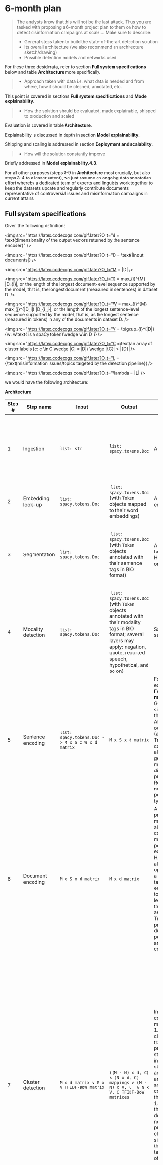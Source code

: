 
# 6-month plan

> The analysts know that this will not be the last attack. Thus you are tasked with proposing a 6-month project plan to them on how to detect disinformation campaigns at scale.... Make sure to describe:
> - General steps taken to build the state-of-the-art detection solution
> - Its overall architecture (we also recommend an architecture sketch/drawing)
> - Possible detection models and networks used

For these three desiderata, refer to section **Full system specifications** below and table **Architecture** more specifically.

> - Approach taken with data i.e. what data is needed and from where, how it should be cleaned, annotated, etc.

This point is covered in sections **Full system specifications** and **Model explainability**.

> - How the solution should be evaluated, made explainable, shipped to production and scaled

Evaluation is covered in table **Architecture**.

Explainability is discussed in depth in section **Model explainability**.

Shipping and scaling is addressed in section **Deployment and scalability**.

> - How will the solution constantly improve

Briefly addressed in **Model explainability.4.3**.

For all other purposes (steps 8-9 in **Architecture** most crucially, but also steps 3-4 to a lesser extent), we just assume an ongoing data annotation effort whereby a dedicated team of experts and linguists work together to keep the datasets update and regularly contribute documents representative of controversial issues and misinformation campaigns in current affairs.


## Full system specifications

Given the following definitions

<img src="https://latex.codecogs.com/gif.latex?O_t="d = \text{dimensionality of the output vectors returned by the sentence encoder}" />

<img src="https://latex.codecogs.com/gif.latex?O_t="D = \text{|input documents|} />

<img src="https://latex.codecogs.com/gif.latex?O_t="M = |D| />

<img src="https://latex.codecogs.com/gif.latex?O_t="S = max_{i}^{M} |D_{i}|, or the length of the longest document-level sequence supported by the model, that is, the longest document (measured in sentences) in dataset D. />

<img src="https://latex.codecogs.com/gif.latex?O_t="W = max_{i}^{M} max_{j}^{|D_i|} |D_{i_j}|, or the length of the longest sentence-level sequence supported by the model, that is, as the longest sentence (measured in tokens) in any of the documents in dataset D. />

<img src="https://latex.codecogs.com/gif.latex?O_t="V = \bigcup_{i}^{|D|} \{w: w\text{ is a spaCy token}\wedge  w\in D_i\} />

<img src="https://latex.codecogs.com/gif.latex?O_t="C =\text{an array of cluster labels }c: c \in C \wedge |C| = |D|\ \wedge |\{C\}| < |\{D\}| />

<img src="https://latex.codecogs.com/gif.latex?O_t="L = \{\text{misinformation issues/topics targeted by the detection pipeline}\} />

<img src="https://latex.codecogs.com/gif.latex?O_t="\lambda = |L| />

we would have the following architecture:

**Architecture**

| Step # | Step name | Input | Output | Processor | Metrics |
| --- | --- | --- | --- | --- | --- |
| 1 | Ingestion | `list: str` | `list: spacy.tokens.Doc` | A `spacy` pipeline. | Number of exceptions upon initializing `Doc` objects.<br>Daily volume.<br>Memory usage.<br>Average ingestion speed. |
| 2 | Embedding look-up | `list: spacy.tokens.Doc` | `list: spacy.tokens.Doc` (with `Token` objects mapped to their word embeddings) | A `spacy` pipeline or an extension thereof. | Memory usage. <br>Tokens per second. |
| 3 | Segmentation | `list: spacy.tokens.Doc` | `list: spacy.tokens.Doc` (with `Token` objects annotated with their sentence tags in BIO format) | A custom sequence tagging algorithm, e.g. HMM, CRF, LSTM-CRF or GRU. | F1 at the token level. <br> (Omitting general performance metrics from the previous steps, but they would also apply here.) |
| 4 | Modality detection | `list: spacy.tokens.Doc` | `list: spacy.tokens.Doc` (with `Token` objects annotated with their modality tags in BIO format; several layers may apply: negation, quote, reported speech, hypothetical, and so on) | Same as for segmentation. | Same as above. |
| 5 | Sentence encoding | `list: spacy.tokens.Doc -> M x S x W x d matrix` | `M x S x d matrix` | For the reasons exposed in **Formalization.Proposed model**, we recommend Google's USE or a similar architecture for this component. Alternatively, Google's own BERT or Reformer (a highly optimized Transformer) would constitute valid alternatives. More generally, any other model using knowledge distillation should be preferred (DistilBERT, RoBERTa), given the noticeable increase of performance from this type of models. | Cross-entropy loss of the sentence embeddings with respect to a held-out dataset of domain-specific manually annotated ground truth data. |
| 6 | Document encoding | `M x S x d matrix` | `M x d matrix` | A matrix pooling kernel, preferably average or median pooling, although the concatenation of maximum and averaging pooling should be explored. Alternatively, HANs or CNNs could also be used. Another option would be to stack a document-level LSTM taking sentence embeddings as input on top of the sentence-level Transformer that takes word embeddings as input. Stacked Transformers should probably be ruled out due to both performance reasons and overall model complexity. | Cross-entropy loss of the document embeddings with respect to a held-out dataset of domain-specific manually annotated ground truth data. |
| 7 | Cluster detection | `M x d matrix ∨ M x V TFIDF-BoW matrix` | `((M - N) x d, C) ∧ (N x d, C) mappings ∨ (M - N) x V, C  ∧ N x V, C TFIDF-BoW matrices` | In an online setting, this component would manifest both as<br>1. as a filter based on a classifier that has been trained to recognize previously encountered stories (such that new instances of the same story can be acknowledged as such and handled accordingly: skipped, contextualized, sped through, etc.);<br>1. a clustering algorithm that, given a set of documents that could not be matched to any previously observed cluster, groups them by similarity and generates the array C of cluster tags mapped to axis M of the input matrix. | Cluster size (average, median, minimum, maximum, variance).<br>Cluster homogeneity.<br>Element-wise cosine similarity (average, median, minimum, maximum, variance.<br>(Given that this would normally be an unsupervised machine learning step, it does not seem possible to apply standard Precision, Recall, F1 and Accuracy metrics. An human-in-the-loop Quality Assurance step could be added to that effect but it is beyond the scope of this proposal. |
| 8 | Issue detection | `(N x d, C) matrix` | `(N x (d + 𝛌), C) matrix` | A linear SVM classifier fine-tuned on domain-specific data. Axis C in the input matrix would be informative, as any documents already determined by the clustering algorithm to belong to the same cluster could be grouped together and used as enriched input for the classification, by having any features shared across the whole cluster compound accordingly in the representation received by the classifier. The columns corresponding to term 𝛌 in the output schema will store the multi-label probabilities that a given document talks about each issue being tracked by our system. Note that, in an ideal scenario, we may want to compute this matrix at the sentence level, given that a document is a complex entity containing multiple sentences, specific subsets of which may address different issues even within the same document. For simplicity, at this point we will assume otherwise and will adopt a one-issue-per-document reduction. | Precision, Recall, F1, and Accuracy with respect to a held-out dataset of domain-specific manually annotated ground truth data. |
| 9 | Stance detection | `(N x (d + 𝛌), C) matrix ∧ (list: list: spacy.tokens.Token ∨ N x S x d matrix) ` | `(N x (d + 𝛌), C, P) matrix` | A classifier that takes as input the output of steps 3, 4, 5 and 8, and combines them into stance predictions, e.g. a sentence whose embedding matches the issue detected in step 8 may still be ignored if classified as a hypothetical or as reported speech. Otherwise, sentences semantically aligned with the issue will be taken as positives unless polarity-reversing mechanisms have been detected in them. Thus, if the 3-gram "vaccines cause autism" was found to be significantly more correlated with the misinformation category than the actual news category in the training data, the system will assign it to that category unless e.g. it is preceded by "no" or the relevant tokens have previously been otherwise annotated as polarity-reversed. | Precision, Recall, F1, and Accuracy with respect to a held-out dataset of domain-specific manually annotated ground truth data. |


## Deployment and scalability
Each step/component can be deployed as a separate micro-service using Docker containers.

Containerization essentially guarantees full scalability via horizontal scaling: new instances of any service can be spun automatically on demand with minor supervision.

Given the containerization desideratum, we will also expect each container to be stateless. Any relevant outputs should be stored and centralized in a shared database, ideally a NoSQL one for performance and given that the system will be processing large amounts of raw text and unstructured data.

Containers that depend on trained models should download those models from a central repository upon initialization. Any security-compliant online storage system will be suitable for storing those files.


## Model explainability
1. Regarding the model explainability requirement, some prior considerations apply.
   1. Although traditional architectures involving linear classifiers on top of BoW-based feature extractors are generally viewed as fully- or close-to-fully-transparent white boxes, that can be inspected and debugged almost directly, they cannot readily take advantage of transfer learning, which limits their generalization capabilities and, most importantly, confines them to _ad hoc_ learning on task-specific samples.
      1. High-quality, domain-specific data is not trivial to collect, so this is a substantial limiting factor for these approaches, which must learn from scratch both a model of general language and another model for the specific classification problem. This can imply underfitting for the former and, more often, overfitting for the latter.
      1. The implication for explainability is that, while the system decisions' can be traced back to model weights, and weights can in turn be traced back to specific expressions that the analyst can then interpret and validate semantically, those expressions might actually be orthogonal to the  semantics of the target classes being modelled (e.g. the distinction between story-level features and issue-level features following the terminology we introduced in Discussion.2.3). So, while in this kind of model features can be easily interpreted, they may actually not be interpretable themselves (for semantic rather than technical reasons).
   1. Conversely, state-of-the-art transfer learning architectures can be expected to be more robust to accidental patterns in the data: assume a document contains the n-grams "Roger Stone", "election interference", "Russian" and "hacking". If the training data was small and/or homogeneous enough that no other stories about election interference were included, then from a purely quantitative standpoint our data would entail that e.g. there is no instance of election interference that does not involve Roger Stone (which the analyst, however, would be able to identify as a false generalization). In a transfer learning paradigm, however, the pre-training's priors can be expected to assign higher probabilities to "election interference" and "hacking" in the context of each other, whereas the other terms would effectively be recognized as orthogonal at this stage.
    1. The implication for interpretability is that the encoding obtained as result, while not as immediately accessible for inspection as one directly mapped to a sparse semantic vector space, is however more likely to capture linguistic features that the analyst will find relevant and informative for the task at hand. That is, the neural model's dimensions are probably more interpretable from a semantic point of view, but they remain latent and buried in the parameter space.
2. Given these considerations, the crucial issues for interpretability can be approached from either direction and come down to
   1. how to access neural-quality representations in an explicit way or
   2. how to raise the quality of BoW-based representations up to neural-network levels.
3. With regard to 2.2, the quality of BoW representations could be aligned with that of neural representations by
    3.1. incorporating the notion of pre-training in the BoW vectorization step via model priors,
    3.2. ensuring that the training data for the BoW model is well-balanced both at the target class level (issue-level) and the cluster level (story-level), to control for common sources of lack of representativity such as sampling bias, selection bias, and popularity bias.
    (Note that all these points also apply to the neural approach.)
4. With regard to  2.1,
   1. there are several libraries available for visualizing the activation patterns of neural networks during prediction, which would provide some level of insight into as to which neurons are causing specific system decisions (and those neurons could then be tweaked as needed) but would not still provide full direct traceability down to the level of particular linguistic expressions. The analysts would be afforded some degree of control on the system decisions, but it would be largely reactive and would still rely on strong assumptions;
   2. subject to performance considerations, ablation analysis could be used to reverse-engineer model parameters via ablation of specific input expressions. By measuring the difference between the original and ablated representations, it would be possible to estimate an expression's specific contribution to the model. This process would be computationally expensive so it would only be possible on a subsample of the inputs and, preferably, for a small target vocabulary. Over time, however, it may add up to a significant amount of explicit knowledge about the model's internal states;
   3. system decisions could also be contextualized via exemplification, by retrieving k-nearest neighbors from the semantic vector space model: once a model has been fine-tuned, it is possible to determine which dimensions went on to become the top predictors. An efficient [k-nearest-neighbor search algorithm](https://github.com/spotify/annoy) could then be used to retrieve pre-training embeddings that share high values for the same dimensions. The resulting set of neighbors should provide a relatively clear illustration of what was the semantic representation determining the system's decisions;
    4. finally, [ExBERT](https://arxiv.org/pdf/2005.01932.pdf) can be used for top-down feature engineering on neural representations, giving analysts a high degree of control over the system's behavior while retaining the core advantages of transfer learning models.
       1. ExBERT fine-tunes BERT on a logical entailment task (the MultiNLI dataset), then uses the resulting inference model to create a separate encoding for each rule specified by the analysts and, finally, concatenates the encodings for all rules as the input representation for a classifier. In other words, ExBERT first fine-tunes BERT for entailment detection, then uses the resulting model as a few-shot learner over manually defined rules stated as additional natural language input (rather than domain-specific data) and, finally, instead of replacing the original weights with the fine-tuned ones, the latter are concatenated as additional dimensions, so that each rule's contribution to the system decision is fully traceable.
       2. By doing so, BERT's implicit knowledge is being made explicit along dimensions pre-defined by the analyst as relevant, which allows for explicit access to implicit knowledge, and greatly improves the interpretability of the model. In essence, it performs an ablative analysis like 4.2 but at the parameter level, rather than the input level. As an example,
         - given a text _t_ expressing an anti-vaccination stance, 
         - and given the following hypothetical set of rules R:
            1. _autism has a genetic cause_
            2. _autism has environmental triggers_
            3. _most people are vaccinated_
            4. _few people are autistic_
            5. _vaccines are tested_
            6. _vaccines are regulated_
         - ExBERT separately encodes each pair _<t, r>_ for r: ∈ R and concatenates all the output vectors;
         - such that
            1. any simultaneous activations for the set of columns corresponding to the 4th and 5th rules would likely correspond to a negative document (not misinformation) that adheres to the general public opinion on the issue and resorts to well-established lines of argumentation to that effect;
            2. any documents that do not activate any of these sets of dimensions would be either a true positive (a document about the controversy that does not adhere to any of the standard arguments) or a false positive presenting an original, previously-unobserved point of view (which should probably be added as a further rule to the ExBERT model).
       3. This workflow would allow for a reasonable compromise between model extensibility (adding rules is easier than adding collections of documents, as per Discussion.5), generalization (adding embedding-based features is better than adding token-level features), and timeliness (the model would be able to recognize cases of relevant documents not fully accounted for by the existing rules, which would greatly accelerate the process of finding gaps in the training data during the initial spike of the learning curve).
       4. Besides the improved explainability, with this approach the authors were able to match BERT's performance in a relation extraction task using between 2x and 20x less training data, and outperform it by 3%-10% F1 when using the full dataset.



